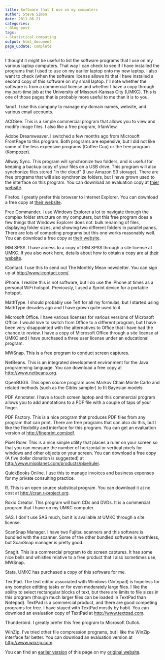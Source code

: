 ```yaml
---
title: Software that I use on my computers
author: Steve Simon
date: 2011-06-21
categories:
- Blog post
tags:
- Statistical computing
output: html_document
page_update: complete
---
```


I thought it might be useful to list the software programs that I use on my various laptop computers. That way I can check to see if I have installed the programs that I used to use on my earlier laptop onto my new laptop. I also want to check (when the software license allows it) that I have installed a second copy of this software on my small laptop. I'll note whether the software is from a commercial license and whether I have a copy through my part-time job at the University of Missouri-Kansas City (UMKC). This is one of those pages that is probably more useful to me than it is to you.

<!---More--->

1and1. I use this company to manage my domain names, website, and various email accounts.

ACDSee. This is a simple commercial program that allows you to view and modify image files. I also like a free program, IrfanView.

Adobe Dreamweaver. I switched a few months ago from Microsoft FrontPage to this program. Both programs are expensive, but I did not like some of the less expensive programs (Coffee Cup) or the free program (Kompozer).

Allway Sync. This program will synchronize two folders, and is useful for keeping a backup copy of your files on a USB drive. This program will also synchonize files stored "in the cloud" (I use Amazon S3 storage). There are free programs that will also synchronize folders, but I have grown used to the interface on this program. You can download an evaluation copy at [thier website][all1].

Firefox. I greatly prefer this browser to Internet Explorer. You can download a free copy at [their website][fir1].

Free Commander. I use Windows Explorer a lot to navigate through the complex folder structure on my computers, but this free program does a few things that Windows Explorer does not: bulk renaming of files, displaying folder sizes, and showing two different folders in parallel panes. There are lots of competing programs but this one works reasonably well. You can download a free copy at [their website][fre1].

IBM SPSS. I have access to a copy of IBM SPSS through a site license at UMKC. If you also work here, details about how to obtain a copy are at [their website][sps1].

iContact. I use this to send out The Monthly Mean newsletter. You can sign up at http://www.icontact.com/.

iPhone. I realize this is not software, but I do use the iPhone at times as a personal WiFi hotspot. Previously, I used a Sprint device for a portable hotspot.

MathType. I should probably use TeX for all my formulas, but I started using MathType decades ago and I have grown quite used to it.

Microsoft Office. I have various licenses for various versions of Microsoft Office. I would love to switch from Office to a different program, but I have been very disappointed with the alternatives to Office that I have had the chance to review. I have a copy of Microsoft Office through a site license at UMKC and I have purchased a three user license under an educational program.

MWSnap. This is a free program to conduct screen captures.

NetBeans. This is an integrated development environment for the Java programming language. You can download a free copy at http://www.netbeans.org.

OpenBUGS. This open source program uses Markov Chain Monte Carlo and related methods (such as the Gibbs sampler) to fit Bayesian models.

PDF Annotater. I have a touch screen laptop and this commercial program allows you to add annotations to a PDF file with a couple of taps of your finger.

PDF Factory. This is a nice program that produces PDF files from any program that can print. There are free programs that can also do this, but I like the flexibility and interface for this program. You can get an evaluation version at http://fineprint.com/pdf.

Pixel Ruler. This is a nice simple utility that places a ruler on your screen so that you can measure the number of horizontal or vertical pixels for windows and other objects on your screen. You can download a free copy (A five dollar donation is suggested) at http://www.mioplanet.com/products/pixelruler.

QuickBooks Online. I use this to manage invoices and business expenses for my private consulting practice.

R. This is an open source statistical program. You can download it at no cost at http://cran.r-project.org.

Roxio Creator. This program will burn CDs and DVDs. It is a commercial program that I have on my UMKC computer.

SAS. I don't use SAS much, but it is available at UMKC through a site license.

ScanSnap Manager. I have two Fujitsu scanners and this software is bundled with the scanner. Some of the other bundled software is worthless, but ScanSnap manager is pretty good.

SnagIt. This is a commercial program to do screen captures. It has some nice bells and whistles relative to a free product that I also sometimes use, MWSnap.

Stata. UMKC has purchased a copy of this software for me.

TextPad. The text editor associated with Windows (Notepad) is hopeless for any complex editting tasks or for even moderately large files. I like the ability to select rectangular blocks of text, but there are limits to file sizes in this program (though much larger files can be loaded in TextPad than Notepad). TextPad is a commercial product, and there are good competing programs for free. I have stayed with TextPad mostly by habit. You can download an evaluation copy of TextPad at http://www.textpad.com.

Thunderbird. I greatly prefer this free program to Microsoft Outlok.

WinZip. I've tried other file compression programs, but I like the WinZip interface far better. You can download an evaluation version at http://www.winzip.com.

You can find an [earlier version][sim1] of this page on my [original website][sim2].

[sim1]: http://www.pmean.com/11/Software.html
[sim2]: http://www.pmean.com/original_site.html 

[all1]: http://allwaysync.com
[fir1]: http://www.mozilla.com/firefox
[fre1]: http://www.freecommander.com
[sps1]: http://www.umkc.edu/is/support/services/software/siteLicensed/SPSS/index.asp